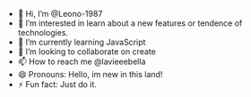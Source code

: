 - 👋 Hi, I’m @Leono-1987
- 👀 I’m interested in learn about a new features or tendence of technologies.
- 🌱 I’m currently learning JavaScript
- 💞️ I’m looking to collaborate on create 
- 📫 How to reach me @lavieeebella
- 😄 Pronouns: Hello, im new in this land!
- ⚡ Fun fact: Just do it.

<!---
Leono-1987/Leono-1987 is a ✨ special ✨ repository because its `README.md` (this file) appears on your GitHub profile.
You can click the Preview link to take a look at your changes.
--->
